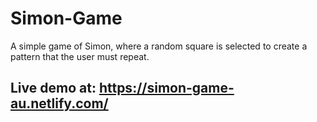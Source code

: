 # Simon-Game
A simple game of Simon, where a random square is selected to create a pattern that the user must repeat.

## Live demo at: https://simon-game-au.netlify.com/

